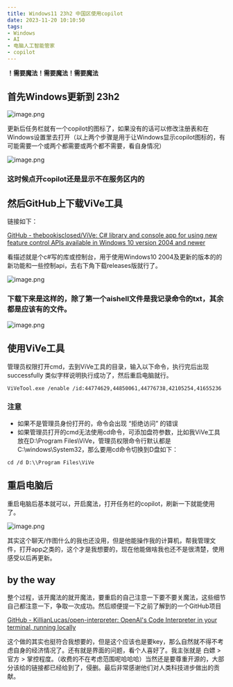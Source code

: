```yaml
---
title: Windows11 23h2 中国区使用copilot
date: 2023-11-20 10:10:50
tags:
- Windows
- AI
- 电脑人工智能管家
- copilot
---
```


**！需要魔法！需要魔法！需要魔法**

## 首先Windows更新到 23h2

![image.png](https://p9-juejin.byteimg.com/tos-cn-i-k3u1fbpfcp/9cd1309d54974705ad258898cbb703d4~tplv-k3u1fbpfcp-jj-mark:0:0:0:0:q75.image#?w=2879&h=1799&s=496091&e=png&b=f1f6f9)

更新后任务栏就有一个copilot的图标了，如果没有的话可以修改注册表和在Windows设置里去打开（以上两个步骤是用于让Windows显示copilot图标的，有可能需要一个或两个都需要或两个都不需要，看自身情况）

![image.png](https://p9-juejin.byteimg.com/tos-cn-i-k3u1fbpfcp/9807510c5f8641fc9c663a41b1aca766~tplv-k3u1fbpfcp-jj-mark:0:0:0:0:q75.image#?w=793&h=95&s=104209&e=png&b=0b4a74)

### 这时候点开copilot还是显示不在服务区内的


## 然后GitHub上下载ViVe工具
链接如下：

[GitHub - thebookisclosed/ViVe: C# library and console app for using new feature control APIs available in Windows 10 version 2004 and newer](https://github.com/thebookisclosed/ViVe)

看描述就是个c#写的库或控制台，用于使用Windows10 2004及更新的版本的的新功能和一些控制api，去右下角下载releases版就行了。

![image.png](https://p9-juejin.byteimg.com/tos-cn-i-k3u1fbpfcp/42ed87424b0544dbbbb8d6da74d3be53~tplv-k3u1fbpfcp-jj-mark:0:0:0:0:q75.image#?w=2143&h=1581&s=342185&e=png&b=ffffff)

### 下载下来是这样的，除了第一个aishell文件是我记录命令的txt，其余都是应该有的文件。

![image.png](https://p3-juejin.byteimg.com/tos-cn-i-k3u1fbpfcp/581db666cf7a4ea896eb204e96efb8f1~tplv-k3u1fbpfcp-jj-mark:0:0:0:0:q75.image#?w=1485&h=853&s=66585&e=png&b=ffffff)

## 使用ViVe工具
管理员权限打开cmd，去到ViVe工具的目录，输入以下命令，执行完后出现successfully 类似字样说明执行成功了，然后重启电脑就行。
```shell
ViVeTool.exe /enable /id:44774629,44850061,44776738,42105254,41655236
```
### 注意
- 如果不是管理员身份打开的，命令会出现 “拒绝访问” 的错误
- 如果管理员打开的cmd无法使用cd命令，可添加盘符参数，比如我ViVe工具放在D:\\Program Files\ViVe，管理员权限命令行默认都是C:\\windows\System32，那么要用cd命令切换到D盘如下：
```shell
cd /d D:\\Program Files\ViVe
```

## 重启电脑后
重启电脑后基本就可以，开启魔法，打开任务栏的copilot，刷新一下就能使用了。

![image.png](https://p1-juejin.byteimg.com/tos-cn-i-k3u1fbpfcp/61e9b152e8cc41d4a48e9b05f087aba1~tplv-k3u1fbpfcp-jj-mark:0:0:0:0:q75.image#?w=719&h=1799&s=175124&e=png&b=f6f6f6)

其实这个聊天/作图什么的我也还没用，但是他能操作我的计算机，帮我管理文件，打开app之类的，这个才是我想要的，现在他能做啥我也还不是很清楚，使用感受以后再更新。

## by the way
整个过程，该开魔法的就开魔法，要重启的自己注意一下要不要关魔法，这些细节自己都注意一下，争取一次成功。然后顺便提一下之前了解到的一个GitHub项目

[GitHub - KillianLucas/open-interpreter: OpenAI's Code Interpreter in your terminal, running locally](https://github.com/KillianLucas/open-interpreter)

这个做的其实也挺符合我想要的，但是这个应该也是要key，那么自然就不得不考虑自身的经济情况了。还有就是界面的问题，看个人喜好了。我主张就是 白嫖 > 官方 > 掌控程度。（收费的不在考虑范围呢哈哈哈）当然还是要尊重开源的，大部分该给的链接都已经给到了，侵删。最后非常感谢他们对人类科技进步做出的贡献。
